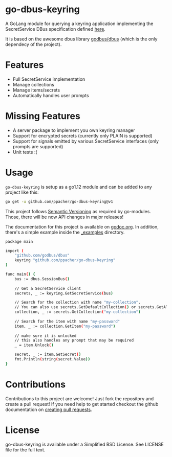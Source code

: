 # go-dbus-keyring

A GoLang module for querying a keyring application implementing the SecretService DBus specification defined [here](https://specifications.freedesktop.org/secret-service/).

It is based on the awesome dbus library [godbus/dbus](https://github.com/godbus/dbus) (which is the only dependecy of the project).

# Features 

- Full SecretService implementation
- Manage collections
- Manage items/secrets
- Automatically handles user prompts

# Missing Features 

- A server package to implement you own keyring manager
- Support for encrypted secrets (currently only PLAIN is supported)
- Support for signals emitted by various SecretService interfaces (only prompts are supported)
- Unit tests :(

# Usage

`go-dbus-keyring` is setup as a go1.12 module and can be added to any project like this:
```bash
go get -u github.com/ppacher/go-dbus-keyring@v1
```

This project follows [Semantic Versioning](https://semver.org/) as required by go-modules. Those, there will be now API changes in major releases!

The documentation for this project is available on [godoc.org](https://godoc.org/github.com/ppacher/go-dbus-keyring). In addition, there's a simple example inside the [_examples](./_examples) directory.

```bash
package main

import (
    "github.com/godbus/dbus"
    keyring "github.com/ppacher/go-dbus-keyring"
)

func main() {
    bus := dbus.SessionBus()
    
    // Get a SecretService client
    secrets, _ := keyring.GetSecretService(bus)

    // Search for the collection with name "my-collection".
    // You can also use secrets.GetDefaultCollection() or secrets.GetAllCollections()
    collection, _ := secrets.GetCollection("my-collection")
    
    // Search for the item with name "my-password"
    item, _ := collection.GetItem("my-password")
    
    // make sure it is unlocked
    // this also handles any prompt that may be required
    _ = item.Unlock()

    secret, _ := item.GetSecret()
    fmt.Println(string(secret.Value))
}

```

# Contributions

Contributions to this project are welcome! Just fork the repository and create a pull request!
If you need help to get started checkout the github documentation on [creating pull requests](https://help.github.com/en/articles/creating-a-pull-request-from-a-fork).

# License

go-dbus-keyring is available under a Simplified BSD License. See LICENSE file for the full text.

